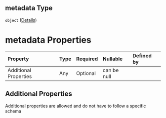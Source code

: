 ## metadata Type

`object` ([Details](btpsa-usecase-properties-services-items-allof-1-then-allof-40-then-allof-0-then-properties-parameters-properties-metadata.md))

# metadata Properties

| Property              | Type | Required | Nullable    | Defined by |
| :-------------------- | :--- | :------- | :---------- | :--------- |
| Additional Properties | Any  | Optional | can be null |            |

## Additional Properties

Additional properties are allowed and do not have to follow a specific schema

